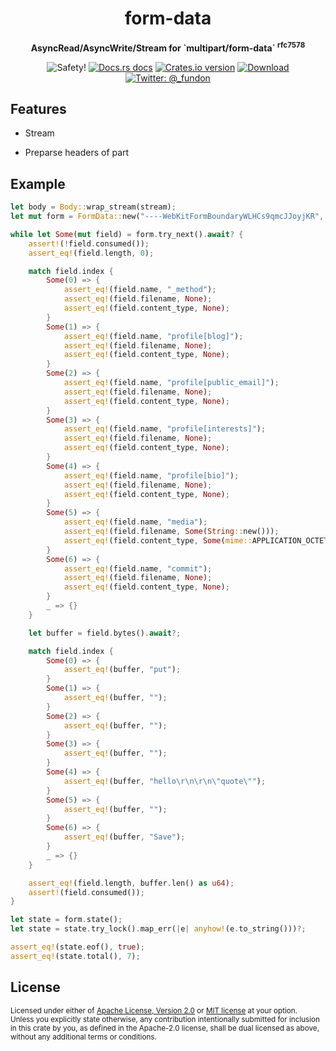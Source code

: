 <h1 align="center">form-data</h1>

<div align="center">
  <p><strong>AsyncRead/AsyncWrite/Stream for `multipart/form-data` <sup>rfc7578</sup></strong></p>
</div>

<div align="center">
  <img src="https://img.shields.io/badge/-safety!-success?style=flat-square" alt="Safety!" />
  <!-- Docs.rs docs -->
  <a href="https://docs.rs/form-data">
    <img src="https://img.shields.io/badge/docs-latest-blue.svg?style=flat-square"
      alt="Docs.rs docs" /></a>
  <!-- Crates version -->
  <a href="https://crates.io/crates/form-data">
    <img src="https://img.shields.io/crates/v/form-data.svg?style=flat-square"
    alt="Crates.io version" /></a>
  <!-- Downloads -->
  <a href="https://crates.io/crates/form-data">
    <img src="https://img.shields.io/crates/d/form-data.svg?style=flat-square"
      alt="Download" /></a>
  <!-- Twitter -->
  <a href="https://twitter.com/_fundon">
    <img src="https://img.shields.io/badge/twitter-@__fundon-blue.svg?style=flat-square" alt="Twitter: @_fundon" /></a>
</div>

## Features

* Stream

* Preparse headers of part

## Example

```rust
let body = Body::wrap_stream(stream);
let mut form = FormData::new("----WebKitFormBoundaryWLHCs9qmcJJoyjKR", body);

while let Some(mut field) = form.try_next().await? {
    assert!(!field.consumed());
    assert_eq!(field.length, 0);

    match field.index {
        Some(0) => {
            assert_eq!(field.name, "_method");
            assert_eq!(field.filename, None);
            assert_eq!(field.content_type, None);
        }
        Some(1) => {
            assert_eq!(field.name, "profile[blog]");
            assert_eq!(field.filename, None);
            assert_eq!(field.content_type, None);
        }
        Some(2) => {
            assert_eq!(field.name, "profile[public_email]");
            assert_eq!(field.filename, None);
            assert_eq!(field.content_type, None);
        }
        Some(3) => {
            assert_eq!(field.name, "profile[interests]");
            assert_eq!(field.filename, None);
            assert_eq!(field.content_type, None);
        }
        Some(4) => {
            assert_eq!(field.name, "profile[bio]");
            assert_eq!(field.filename, None);
            assert_eq!(field.content_type, None);
        }
        Some(5) => {
            assert_eq!(field.name, "media");
            assert_eq!(field.filename, Some(String::new()));
            assert_eq!(field.content_type, Some(mime::APPLICATION_OCTET_STREAM));
        }
        Some(6) => {
            assert_eq!(field.name, "commit");
            assert_eq!(field.filename, None);
            assert_eq!(field.content_type, None);
        }
        _ => {}
    }

    let buffer = field.bytes().await?;

    match field.index {
        Some(0) => {
            assert_eq!(buffer, "put");
        }
        Some(1) => {
            assert_eq!(buffer, "");
        }
        Some(2) => {
            assert_eq!(buffer, "");
        }
        Some(3) => {
            assert_eq!(buffer, "");
        }
        Some(4) => {
            assert_eq!(buffer, "hello\r\n\r\n\"quote\"");
        }
        Some(5) => {
            assert_eq!(buffer, "");
        }
        Some(6) => {
            assert_eq!(buffer, "Save");
        }
        _ => {}
    }

    assert_eq!(field.length, buffer.len() as u64);
    assert!(field.consumed());
}

let state = form.state();
let state = state.try_lock().map_err(|e| anyhow!(e.to_string()))?;

assert_eq!(state.eof(), true);
assert_eq!(state.total(), 7);
```

## License

<sup>
Licensed under either of <a href="LICENSE-APACHE">Apache License, Version
2.0</a> or <a href="LICENSE-MIT">MIT license</a> at your option.
</sup>

<br>

<sub>
Unless you explicitly state otherwise, any contribution intentionally submitted
for inclusion in this crate by you, as defined in the Apache-2.0 license, shall
be dual licensed as above, without any additional terms or conditions.
</sub>
